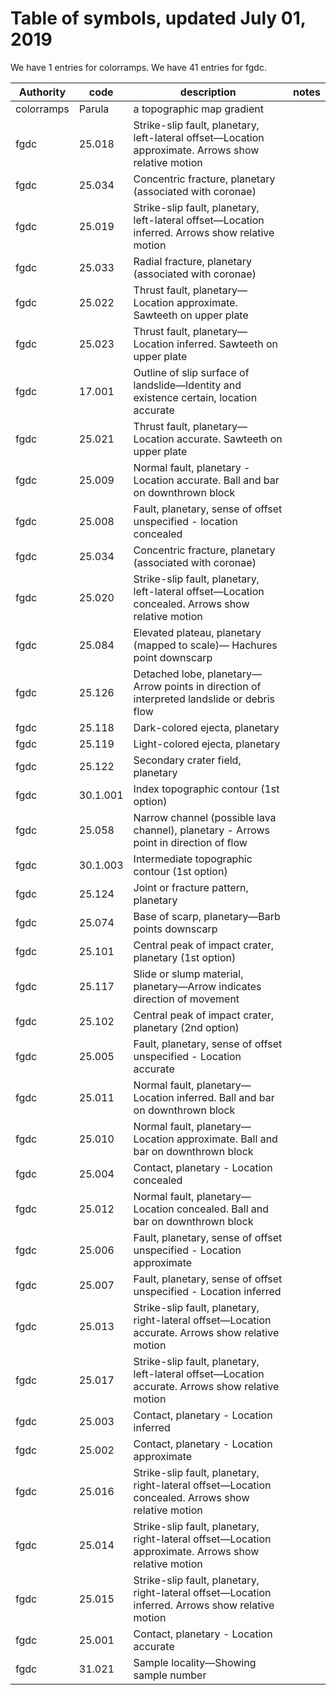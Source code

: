 # Table of symbols, updated July 01, 2019
We have 1 entries for colorramps.
We have 41 entries for fgdc.

|Authority |  code  |                                             description                                             |notes|
|----------|--------|-----------------------------------------------------------------------------------------------------|-----|
|colorramps|Parula  | a topographic map gradient                                                                          |     |
|fgdc      |25.018  | Strike-slip fault, planetary, left-lateral offset—Location approximate. Arrows show relative motion |     |
|fgdc      |25.034  | Concentric fracture, planetary (associated with coronae)                                            |     |
|fgdc      |25.019  | Strike-slip fault, planetary, left-lateral offset—Location inferred. Arrows show relative motion    |     |
|fgdc      |25.033  | Radial fracture, planetary (associated with coronae)                                                |     |
|fgdc      |25.022  | Thrust fault, planetary—Location approximate. Sawteeth on upper plate                               |     |
|fgdc      |25.023  | Thrust fault, planetary—Location inferred. Sawteeth on upper plate                                  |     |
|fgdc      |17.001  | Outline of slip surface of landslide—Identity and existence certain, location accurate              |     |
|fgdc      |25.021  | Thrust fault, planetary—Location accurate. Sawteeth on upper plate                                  |     |
|fgdc      |25.009  | Normal fault, planetary - Location accurate. Ball and bar on downthrown block                       |     |
|fgdc      |25.008  | Fault, planetary, sense of offset unspecified - location concealed                                  |     |
|fgdc      |25.034  | Concentric fracture, planetary (associated with coronae)                                            |     |
|fgdc      |25.020  | Strike-slip fault, planetary, left-lateral offset—Location concealed. Arrows show relative motion   |     |
|fgdc      |25.084  | Elevated plateau, planetary (mapped to scale)— Hachures point downscarp                             |     |
|fgdc      |25.126  |  Detached lobe, planetary—Arrow points in direction of interpreted landslide or debris flow         |     |
|fgdc      |25.118  | Dark-colored ejecta, planetary                                                                      |     |
|fgdc      |25.119  | Light-colored ejecta, planetary                                                                     |     |
|fgdc      |25.122  | Secondary crater field, planetary                                                                   |     |
|fgdc      |30.1.001| Index topographic contour (1st option)                                                              |     |
|fgdc      |25.058  | Narrow channel (possible lava channel), planetary - Arrows point in direction of flow               |     |
|fgdc      |30.1.003| Intermediate topographic contour (1st option)                                                       |     |
|fgdc      |25.124  | Joint or fracture pattern, planetary                                                                |     |
|fgdc      |25.074  | Base of scarp, planetary—Barb points downscarp                                                      |     |
|fgdc      |25.101  | Central peak of impact crater, planetary (1st option)                                               |     |
|fgdc      |25.117  | Slide or slump material, planetary—Arrow indicates direction of movement                            |     |
|fgdc      |25.102  | Central peak of impact crater, planetary (2nd option)                                               |     |
|fgdc      |25.005  | Fault, planetary, sense of offset unspecified - Location accurate                                   |     |
|fgdc      |25.011  | Normal fault, planetary—Location inferred. Ball and bar on downthrown block                         |     |
|fgdc      |25.010  | Normal fault, planetary—Location approximate. Ball and bar on downthrown block                      |     |
|fgdc      |25.004  | Contact, planetary - Location concealed                                                             |     |
|fgdc      |25.012  | Normal fault, planetary—Location concealed. Ball and bar on downthrown block                        |     |
|fgdc      |25.006  | Fault, planetary, sense of offset unspecified - Location approximate                                |     |
|fgdc      |25.007  | Fault, planetary, sense of offset unspecified - Location inferred                                   |     |
|fgdc      |25.013  | Strike-slip fault, planetary, right-lateral offset—Location accurate. Arrows show relative motion   |     |
|fgdc      |25.017  | Strike-slip fault, planetary, left-lateral offset—Location accurate. Arrows show relative motion    |     |
|fgdc      |25.003  | Contact, planetary - Location inferred                                                              |     |
|fgdc      |25.002  | Contact, planetary - Location approximate                                                           |     |
|fgdc      |25.016  | Strike-slip fault, planetary, right-lateral offset—Location concealed. Arrows show relative motion  |     |
|fgdc      |25.014  | Strike-slip fault, planetary, right-lateral offset—Location approximate. Arrows show relative motion|     |
|fgdc      |25.015  | Strike-slip fault, planetary, right-lateral offset—Location inferred. Arrows show relative motion   |     |
|fgdc      |25.001  | Contact, planetary - Location accurate                                                              |     |
|fgdc      |31.021  | Sample locality—Showing sample number                                                               |     |
